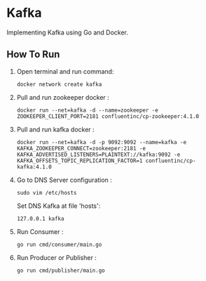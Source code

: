 # Kafka 

Implementing Kafka using Go and Docker.

## How To Run
1. Open terminal and run command:
    ```
    docker network create kafka
    ```
2. Pull and run zookeeper docker :
    ```
    docker run --net=kafka -d --name=zookeeper -e ZOOKEEPER_CLIENT_PORT=2181 confluentinc/cp-zookeeper:4.1.0
    ```
3. Pull and run kafka docker :
    ```
    docker run --net=kafka -d -p 9092:9092 --name=kafka -e KAFKA_ZOOKEEPER_CONNECT=zookeeper:2181 -e KAFKA_ADVERTISED_LISTENERS=PLAINTEXT://kafka:9092 -e KAFKA_OFFSETS_TOPIC_REPLICATION_FACTOR=1 confluentinc/cp-kafka:4.1.0
    ```   
4. Go to DNS Server configuration :
    ```
    sudo vim /etc/hosts 
    ```
    Set DNS Kafka at file 'hosts':
    ```
    127.0.0.1 kafka
    ```
5. Run Consumer :
    ```
    go run cmd/consumer/main.go
    ```    
6. Run Producer or Publisher :
    ```
    go run cmd/publisher/main.go
    ```

